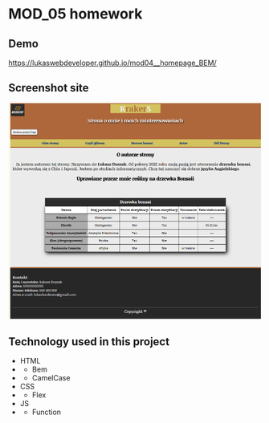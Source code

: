 # MOD_05 homework

## Demo
https://lukaswebdeveloper.github.io/mod04__homepage_BEM/

## Screenshot site

![ScreenshotSite](img/screenshotSite.png)

## Technology used in this project
- HTML
- - Bem 
- - CamelCase
- CSS
- - Flex
- JS
- - Function